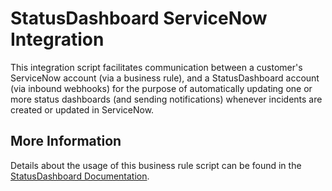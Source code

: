 # StatusDashboard ServiceNow Integration 

This integration script facilitates communication between a customer's ServiceNow account (via a business rule), and a StatusDashboard account (via inbound webhooks) for the purpose of automatically updating one or more status dashboards (and sending notifications) whenever incidents are created or updated in ServiceNow. 

## More Information

Details about the usage of this business rule script can be found in the [StatusDashboard Documentation](https://statusdashboard.zendesk.com/hc/en-us/articles/30940096611853-ServiceNow).